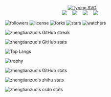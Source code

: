 <div align="center">
<a href="http://www.camelstudio.cn/">
<img src="https://readme-typing-svg.demolab.com?font=Fira+Code&pause=1000&center=true&vCenter=true&random=false&width=435&lines=c%2B%2B 全栈桌面/App/服务器开发工程师;擅长于设计客户端和服务器;10年以上代码编写经验;学习新事物;c%2B%2B full-stack+desktop+and+app+developer;experienced+client+server+designer;10%2B+years+of+coding+experience;always+learning+new+things;" alt="Typing SVG"/></a>
</div>

<div align="center">
<a href="http://www.camelstudio.cn/"><img src="https://img.shields.io/badge/zhengtianzuo-主页-green" /></a>&emsp;
<a href="https://blog.csdn.net/zhengtianzuo06/"><img src="https://img.shields.io/badge/CSDN-博客-c32136" /></a>&emsp;
<a href="https://www.zhihu.com/people/camelstudio"><img src="https://img.shields.io/badge/Zhihu-知乎-blue" /></a>&emsp;
<a href="https://gitee.com/zhengtianzuo"><img src="https://img.shields.io/badge/gitee-gitee-red" /></a>&emsp;
</div>

![followers](https://img.shields.io/github/followers/zhengtianzuo.svg?style=social&label=followers&maxAge=2592000)
![license](https://img.shields.io/github/license/zhengtianzuo/zhengtianzuo.svg)
![forks](https://img.shields.io/github/forks/zhengtianzuo/zhengtianzuo.svg)
![stars](https://img.shields.io/github/stars/zhengtianzuo/zhengtianzuo.svg)
![watchers](https://img.shields.io/github/watchers/zhengtianzuo/zhengtianzuo.svg)

![zhengtianzuo's GitHub streak](https://github-readme-streak-stats.herokuapp.com/?user=zhengtianzuo&theme=maroongold)

![zhengtianzuo's GitHub stats](https://github-readme-stats.vercel.app/api?username=zhengtianzuo&show_icons=true&theme=maroongold)


![Top Langs](https://github-readme-stats.vercel.app/api/top-langs/?username=zhengtianzuo)


![trophy](https://github-profile-trophy.vercel.app/?username=zhengtianzuo&theme=juicyfresh)





![zhengtianzuo's GitHub stats](https://stats.justsong.cn/api/github?username=zhengtianzuo&theme=juicyfresh)


![zhengtianzuo's zhihu stats](https://stats.justsong.cn/api/zhihu?username=camelstudio&theme=juicyfresh)


![zhengtianzuo's csdn stats](https://stats.justsong.cn/api/csdn?id=zhengtianzuo06&theme=juicyfresh)




























